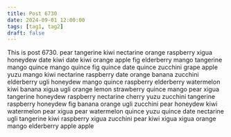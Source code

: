 ```yaml
---
title: Post 6730
date: 2024-09-01 12:00:00
tags: [tag1, tag2]
draft: false
---
```

This is post 6730.
pear
tangerine
kiwi
nectarine
orange
raspberry
xigua
honeydew
date
kiwi
date
kiwi
orange
apple
fig
elderberry
mango
tangerine
mango
quince
mango
quince
fig
quince
date
quince
zucchini
grape
apple
yuzu
mango
kiwi
nectarine
raspberry
date
orange
banana
zucchini
elderberry
ugli
honeydew
mango
quince
raspberry
elderberry
watermelon
kiwi
banana
xigua
ugli
orange
lemon
strawberry
quince
mango
pear
xigua
tangerine
honeydew
raspberry
nectarine
cherry
yuzu
zucchini
tangerine
raspberry
honeydew
fig
banana
orange
ugli
zucchini
pear
honeydew
kiwi
watermelon
pear
xigua
pear
watermelon
quince
yuzu
quince
date
nectarine
ugli
tangerine
kiwi
raspberry
xigua
zucchini
pear
kiwi
xigua
xigua
orange
mango
elderberry
apple
apple
